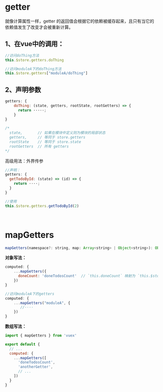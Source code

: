 
# getter

就像计算属性一样，getter 的返回值会根据它的依赖被缓存起来，且只有当它的依赖值发生了改变才会被重新计算。

## 1、在vue中的调用：
```js
//访问doThing方法
this.$store.getters.doThing

//访问moduleA下的doThing方法
this.$store.getters["moduleA/doThing"]
```

## 2、声明参数
```js
getters: {
    doThing: (state, getters, rootState, rootGetters) => { 
      return ·····;
    }
}
  
/*  
  state,       // 如果在模块中定义则为模块的局部状态
  getters,     // 等同于 store.getters
  rootState    // 等同于 store.state
  rootGetters  // 所有 getters
*/
```

高级用法：外界传参
```js
//声明：
getters: {
  getTodoById: (state) => (id) => {
    return ····;
  }
}

//使用
this.$store.getters.getTodoById(2)
```

<br>

# mapGetters

```js
mapGetters(namespace?: string, map: Array<string> | Object<string>): Object
```

**对象写法：**
```js
computed: {
    ...mapGetters({
      doneCount: 'doneTodosCount'  // `this.doneCount` 映射为 `this.$store.getters.doneTodosCount`
    })
}

//访问moduleA下的getters
computed: {
    ...mapGetters("moduleA", {
       //····
    })
}
```

**数组写法：**
```js
import { mapGetters } from 'vuex'

export default {
  // ...
  computed: {
    ...mapGetters([
      'doneTodosCount',
      'anotherGetter',
      // ...
    ])
  }
}
```
